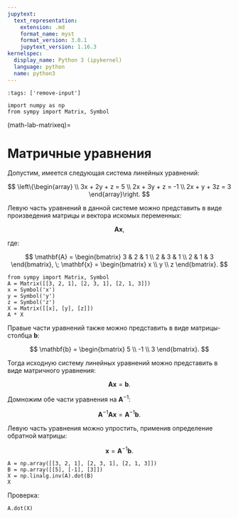 ```yaml
---
jupytext:
  text_representation:
    extension: .md
    format_name: myst
    format_version: 3.0.1
    jupytext_version: 1.16.3
kernelspec:
  display_name: Python 3 (ipykernel)
  language: python
  name: python3
---
```


```{code-cell} python
:tags: ['remove-input']

import numpy as np
from sympy import Matrix, Symbol
```

(math-lab-matrixeq)=
# Матричные уравнения

Допустим, имеется следующая система линейных уравнений:

$$ \left\{\begin{array} \\ 3x + 2y + z = 5 \\ 2x + 3y + z = -1 \\ 2x + y + 3z = 3 \end{array}\right. $$

Левую часть уравнений в данной системе можно представить в виде произведения матрицы и вектора искомых переменных:

$$ \mathbf{A} \mathbf{x}, $$

где:

$$ \mathbf{A} = \begin{bmatrix} 3 & 2 & 1 \\ 2 & 3 & 1 \\ 2 & 1 & 3 \end{bmatrix}, \; \mathbf{x} = \begin{bmatrix} x \\ y \\ z \end{bmatrix}. $$

```{code-cell} python
from sympy import Matrix, Symbol
A = Matrix([[3, 2, 1], [2, 3, 1], [2, 1, 3]])
x = Symbol('x')
y = Symbol('y')
z = Symbol('z')
X = Matrix([[x], [y], [z]])
A * X
```

Правые части уравнений также можно представить в виде матрицы-столбца $\mathbf{b}$:

$$ \mathbf{b} = \begin{bmatrix} 5 \\ -1 \\ 3 \end{bmatrix}. $$

Тогда исходную систему линейных уравнений можно представить в виде матричного уравнения:

$$ \mathbf{A} \mathbf{x} = \mathbf{b}. $$

Домножим обе части уравнения на $\mathbf{A}^{-1}$:

$$ \mathbf{A}^{-1} \mathbf{A} \mathbf{x} = \mathbf{A}^{-1} \mathbf{b}. $$

Левую часть уравнения можно упростить, применив определение обратной матрицы:

$$ \mathbf{x} = \mathbf{A}^{-1} \mathbf{b}. $$

```{code-cell} python
A = np.array([[3, 2, 1], [2, 3, 1], [2, 1, 3]])
B = np.array([[5], [-1], [3]])
X = np.linalg.inv(A).dot(B)
X
```

Проверка:

```{code-cell} python
A.dot(X)
```
